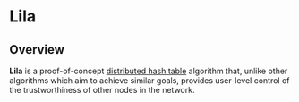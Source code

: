 # Lila

## Overview
**Lila** is a proof-of-concept [distributed hash
table](https://en.wikipedia.org/wiki/Distributed_hash_table) algorithm that,
unlike other algorithms which aim to achieve similar goals, provides user-level
control of the trustworthiness of other nodes in the network.

